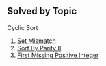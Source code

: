 ## Solved by Topic

Cyclic Sort

1. [Set Mismatch](./SetMismatch.java)
2. [Sort By Parity II](SortByParityII.java) 
3. [First Missing Positive Integer](FirstPostitiveMissingNumber.java)